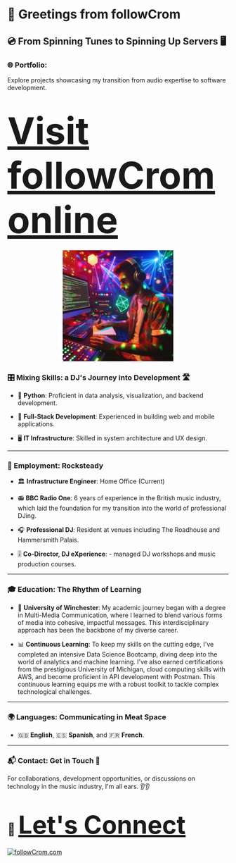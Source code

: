 # 👋 Greetings from followCrom

## 💿 From Spinning Tunes to Spinning Up Servers 🖥

### 🌐 Portfolio:

Explore projects showcasing my transition from audio expertise to software development.

<h1><a href="https://followcrom.com" style="font-size:3em; text-decoration:underline;">Visit followCrom online</a></h1>

<p align="center"><img src="imgs/dj_dev.png" width="50%"/></p>


### 🎛️ Mixing Skills: a DJ's Journey into Development 🛣️

- 🐍 **Python**: Proficient in data analysis, visualization, and backend development.

- 📱 **Full-Stack Development**: Experienced in building web and mobile applications.

- 🖥️ **IT Infrastructure**: Skilled in system architecture and UX design.

---

### 💼 Employment: Rocksteady

- 🏛 **Infrastructure Engineer**: Home Office (Current)

- 📻 **BBC Radio One**: 6 years of experience in the British music industry, which laid the foundation for my transition into the world of professional DJing.

- 🎧 **Professional DJ**: Resident at venues including The Roadhouse and Hammersmith Palais.

- 🎚️ **Co-Director, DJ eXperience**: - managed DJ workshops and music production courses.

---

### 🎓 Education: The Rhythm of Learning

- 🏫 **University of Winchester**: My academic journey began with a degree in Multi-Media Communication, where I learned to blend various forms of media into cohesive, impactful messages. This interdisciplinary approach has been the backbone of my diverse career.

- 📊 **Continuous Learning**: To keep my skills on the cutting edge, I've completed an intensive Data Science Bootcamp, diving deep into the world of analytics and machine learning. I've also earned certifications from the prestigious University of Michigan, cloud computing skills with AWS, and become proficient in API development with Postman. This continuous learning equips me with a robust toolkit to tackle complex technological challenges.

---

### 🌍 Languages: Communicating in Meat Space

- 🇬🇧 **English**, 🇪🇸 **Spanish**, and 🇫🇷 **French**.

---

### 📬 Contact: Get in Touch 📨

For collaborations, development opportunities, or discussions on technology in the music industry, I'm all ears. 👂👂

<h1>🤝 <a href="https://followcrom.com/contact/contact.php" style="font-size:2em; text-decoration:underline;">Let's Connect</a></h1>

[![followCrom.com](https://img.shields.io/badge/Discover%20More-followCrom.com-blue?style=for-the-badge)](http://followcrom.com)